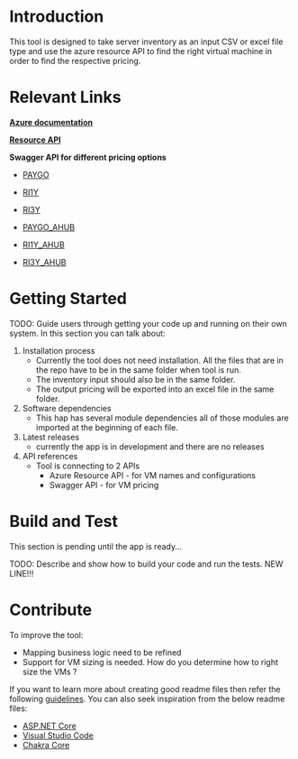 # Introduction 
This tool is designed to take server inventory as an input CSV or excel file type and use the azure resource API to find the right virtual machine in order to find the respective pricing.

# Relevant Links

**[Azure documentation](https://docs.microsoft.com/en-us/azure/virtual-machines/windows/sizes)**

**[Resource API](https://docs.microsoft.com/en-us/rest/api/compute/resourceskus/list#code-try-0)**

**Swagger API for different pricing options**
* [PAYGO](https://azure.microsoft.com/api/v2/pricing/virtual-machines-base/calculator)
* [RI1Y](https://azure.microsoft.com/api/v2/pricing/virtual-machines-base-one-year/calculator)
* [RI3Y](https://azure.microsoft.com/api/v2/pricing/virtual-machines-base-three-year/calculator)

* [PAYGO_AHUB](https://azure.microsoft.com/api/v2/pricing/virtual-machines-ahb/calculator)
* [RI1Y_AHUB](https://azure.microsoft.com/api/v2/pricing/virtual-machines-ahb-one-year/calculator)
* [RI3Y_AHUB](https://azure.microsoft.com/api/v2/pricing/virtual-machines-ahb-three-year/calculator)


# Getting Started
TODO: Guide users through getting your code up and running on their own system. In this section you can talk about:
1.	Installation process
    * Currently the tool does not need installation. All the files that are in the repo have to be in the same folder when tool is run.
    * The inventory input should also be in the same folder. 
    * The output pricing will be exported into an excel file in the same folder.
2.	Software dependencies
    * This hap has several module dependencies all of those modules are imported at the beginning  of each file.
3.	Latest releases
    * currently the app is in development and there are no releases
4.	API references
    * Tool is connecting to 2 APIs
        * Azure Resource API - for VM names and configurations
        * Swagger API - for VM pricing

# Build and Test
This section is pending until the app is ready...

TODO: Describe and show how to build your code and run the tests. 
NEW LINE!!!

# Contribute
To improve the tool:
* Mapping business logic need to be refined
* Support for VM sizing is needed. How do you determine how to right size the VMs ? 

If you want to learn more about creating good readme files then refer the following [guidelines](https://docs.microsoft.com/en-us/azure/devops/repos/git/create-a-readme?view=azure-devops). You can also seek inspiration from the below readme files:
- [ASP.NET Core](https://github.com/aspnet/Home)
- [Visual Studio Code](https://github.com/Microsoft/vscode)
- [Chakra Core](https://github.com/Microsoft/ChakraCore)